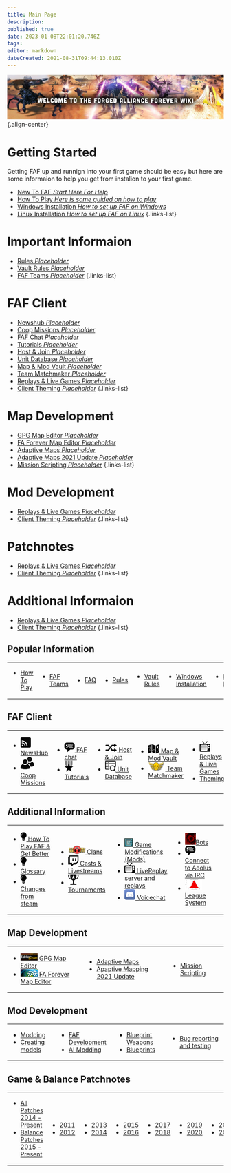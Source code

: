 ```yaml
---
title: Main Page
description: 
published: true
date: 2023-01-08T22:01:20.746Z
tags: 
editor: markdown
dateCreated: 2021-08-31T09:44:13.010Z
---
```


![wiki-banner.jpg](/wiki-banner.jpg){.align-center}

# Getting Started
Getting FAF up and runnign into your first game should be easy but here are some informaion to help you get from instalion to your first game.

- [New To FAF *Start Here For Help*](https://wiki.faforever.com/en/New-To-FAF)
- [How To Play *Here is some guided on how to play*](https://wiki.faforever.com/en/Learning-SupCom)
- [Windows Installation *How to set up FAF on Windows*](https://wiki.faforever.com/en/Learning-SupCom)
- [Linux Installation *How to set up FAF on Linux*](https://wiki.faforever.com/en/Learning-SupCom)
{.links-list}


# Important Informaion


- [Rules *Placeholder*]()
- [Vault Rules *Placeholder*]()
- [FAF Teams *Placeholder*]()
{.links-list}

# FAF Client

- [Newshub *Placeholder*]()
- [Coop Missions *Placeholder*]()
- [FAF Chat *Placeholder*]()
- [Tutorials *Placeholder*]()
- [Host & Join *Placeholder*]()
- [Unit Database *Placeholder*]()
- [Map & Mod Vault *Placeholder*]()
- [Team Matchmaker *Placeholder*]()
- [Replays & Live Games *Placeholder*]()
- [Client Theming *Placeholder*]()
{.links-list}


# Map Development

- [GPG Map Editor *Placeholder*]()
- [FA Forever Map Editor *Placeholder*]()
- [Adaptive Maps *Placeholder*]()
- [Adaptive Maps 2021 Update *Placeholder*]()
- [Mission Scripting *Placeholder*]()
{.links-list}


# Mod Development

- [Replays & Live Games *Placeholder*]()
- [Client Theming *Placeholder*]()
{.links-list}



# Patchnotes

- [Replays & Live Games *Placeholder*]()
- [Client Theming *Placeholder*]()
{.links-list}


# Additional Informaion

- [Replays & Live Games *Placeholder*]()
- [Client Theming *Placeholder*]()
{.links-list}

















## Popular Information
<table>
<tbody>
<tr>
<td><ul><li><a href="Learning-SupCom">How To Play</a></li></ul></td>
<td><ul><li><a href="FAF-Teams">FAF Teams</a></li></ul></td>
<td><ul><li><a href="FAQ">FAQ</a></li></ul></td>
<td><ul><li><a href="FAF-Rules"> Rules</a></li></ul></td>
<td><ul><li><a href="Vault-Rules">Vault Rules</a></li></ul></td>
<td><ul><li><a href="Windows-Install">Windows Installation</a></li></ul></td>
<td><ul><li><a href="Linux-Install">Linux Installation</a></li></ul></td>
</tr>
</tbody>
</table>

## FAF Client
<table>
<tbody>
<tr>
<td><ul>
<li><img src="/faf-client-icons/newshub-icon.png"><a href="NewsHub"> NewsHub</a></li>
<li><img src="/faf-client-icons/coop-icon.png"><a href="Coop-Missions"> Coop Missions</a></li>
</ul></td>
<td><ul>
<li><img src="/faf-client-icons/fafchat-icon.png"><a href="FAF-chat"> FAF chat</a></li>
<li><img src="/faf-client-icons/leaderboards-icon.png"><a href="Tutorials"> Tutorials</a></li>
</ul></td>
<td><ul>
<li><img src="/faf-client-icons/find-games-icon.png"><a href="Host-and-join-games"> Host & Join</a></li>
<li><img src="/information-icons/database.png" width=25px><a href="Unit-Database"> Unit Database</a></li>
</ul></td>
<td><ul>
<li><img src="/faf-client-icons/maps-icon.png"><a href="Map-&-Mod-Vault"> Map & Mod Vault</a></li>
<li><img src="/faf-client-icons/tmm-icon.png"><a href="tmm"> Team Matchmaker</a></li>
</ul></td>
<td><ul>
<li><img src="/faf-client-icons/replays-icon.png"><a href="Replays-&-Live-Games"> Replays &amp; Live Games</a></li>
<li><a href="/Theming"> Theming</a></li>
</ul></td>
<td></td>
</tr>
</tbody>
</table>


## **Additional Information**
<table>
<tbody>
<tr>
<td><ul>
<li><img src="/information-icons/tutorials-icon.png"/><a href="Learning-SupCom"> How To Play FAF & Get Better</a></li>
<li><img src="/information-icons/tutorials-icon.png"/><a href="Glossary"> Glossary</a></li>
<li><img src="/information-icons/tutorials-icon.png"/><a href="Changes-from-steam"> Changes from steam</a></li>
</ul></td>
<td><ul>
<li><img src="/information-icons/clan-icon.png"/><a href="Clans"> Clans</a></li>
<li><img src="/information-icons/livestreams-icon.png"><a href="Casts&Livestreams"> Casts & Livestreams</a></li>
<li><img src="/information-icons/tournaments-icon.png"/> <a href="Tournaments" title="wikilink"> Tournaments</a></li>
</ul></td>
<td><ul>
<li><img src="/information-icons/gazui.png" width="20"/><a href="Game-Modifications-(Mods)"> Game Modifications (Mods)</a></li>
<li><img src="/information-icons/replays-icon.png"/><a href="LiveReplay-server-and-replays"> LiveReplay server and replays</a></li>
<li><img src="/information-icons/discord-icon.png" width="25"/><a href="Voicechat-(Discord)"> Voicechat</a></li>
</ul></td>
<td><ul>
<li><img src="/information-icons/qai.png" width="25"/><a href="Bots">Bots</a></li>
<li><img src="/information-icons/chat-icon.png"/><a href="Chat-IRC-server"> Connect to Aeolus via IRC</a></li>
<li><img src="/information-icons/rating-icon.png" width="40"/><a href="league-system"> League System</a></li>
</ul></td>
<td></td>
</tr>
</tbody>
</table>

## **Map Development**
<table>
<tbody>
<tr>
<td><ul>
<li><img src="/map-and-mod-icons/gpg-map-editor.png" width="40"/><a href="GPG-Map-Editor"> GPG Map Editor</a></li>
<li><img src="/map-and-mod-icons/faf-map-editor.png" width="40"/><a href="FA-Forever-Map-Editor"> FA Forever Map Editor</a></li>
</ul></td>
<td><ul>
<li><a href="Adaptive-Maps"> Adaptive Maps</a></li>
<li><a href="/map-development/Adaptive-Mapping-2021"> Apaptive Mapping 2021 Update</a></li>
</ul></td>
<td><ul>
<li><a href="Mission-Scripting"> Mission Scripting</a></li>

</ul></td>
</tr>
</tbody>
</table>


## **Mod Development**
<table>
<tbody>
<tr>
<td><ul>
<li><a href="Modding"> Modding</a></li>
<li><a href="Creating-models"> Creating models </a></li>
</ul></td>
<td><ul>
<li><a href="FAF-Development"> FAF Development</a></li>
<li><a href="AI-Modding"> AI Modding</a></li>
</ul></td>
<td><ul>
<li><a href="Blueprints/Weapon"> Blueprint Weapons</a></li>
<li><a href="Blueprints"> Blueprints</a></li>
</ul></td>
<td><ul>
<li><a href="Bug-Reporting-and-Testing"> Bug reporting and testing </a></li>
</ul></td>
</tr>
</tbody>
</table>

## Game & Balance Patchnotes
<table>
<tbody>
<tr class="odd">
<td><ul>
<li><a href="https://github.com/FAForever/fa/releases"> All Patches 2014 - Present </a></li>
<li><a href="http://patchnotes.faforever.com"> Balance Patches 2015 - Present </a></ul></td>
</ul></td>
<td><ul>
<li><a href="/patches/Game-&-Balance-Patchnotes-2011"> 2011</a></li>
<li><a href="/patches/Game-&-Balance-Patchnotes-2012"> 2012</a></li>
</ul></td>
<td><ul>
<li><a href="/patches/Game-&-Balance-Patchnotes-2013"> 2013</a></li>
<li><a href="/patches/Game-&-Balance-Patchnotes-2014"> 2014</a></li>
</ul></td>
<td><ul>
<li><a href="/patches/Game-&-Balance-Patchnotes-2015"> 2015</a></li>
<li><a href="/patches/Game-&-Balance-Patchnotes-2016"> 2016</a></li>
</ul></td>
<td><ul>
<li><a href="/patches/Game-&-Balance-Patchnotes-2017"> 2017</a></li>
<li><a href="/patches/Game-&-Balance-Patchnotes-2018"> 2018</a></li>
</ul></td>
<td><ul>
<li><a href="/patches/Game-&-Balance-Patchnotes-2019"> 2019</a></li>
<li><a href="/patches/Game-&-Balance-Patchnotes-2020"> 2020</a></li>
</ul></td>
<td><ul>
<li><a href="/patches/Game-&-Balance-Patchnotes-2021"> 2021</a></li>
<li><a href="/patches/Game-&-Balance-Patchnotes-2022"> 2022</a></li>
</ul></td>
<td></td>
</tr>
</tbody>
</table>